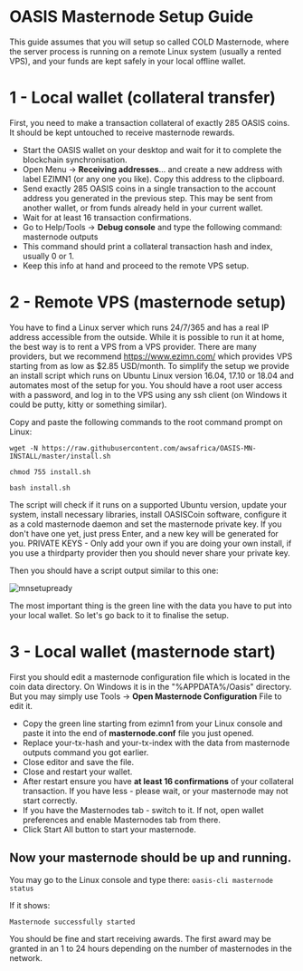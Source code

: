 # OASIS Masternode Setup Guide

This guide assumes that you will setup so called COLD Masternode, where the server process is running on a remote Linux system (usually a rented VPS), and your funds are kept safely in your local offline wallet.

# 1 - Local wallet (collateral transfer)
First, you need to make a transaction collateral of exactly 285 OASIS coins. It should be kept untouched to receive masternode rewards.

* Start the OASIS wallet on your desktop and wait for it to complete the blockchain synchronisation.
* Open Menu → **Receiving addresses**... and create a new address with label EZIMN1 (or any one you like). Copy this address to the clipboard.
* Send exactly 285 OASIS coins in a single transaction to the account address you generated in the previous step. This may be sent from another wallet, or from funds already held in your current wallet.
* Wait for at least 16 transaction confirmations.
* Go to Help/Tools → **Debug console** and type the following command: masternode outputs
* This command should print a collateral transaction hash and index, usually 0 or 1.
* Keep this info at hand and proceed to the remote VPS setup.

# 2 - Remote VPS (masternode setup)
You have to find a Linux server which runs 24/7/365 and has a real IP address accessible from the outside. While it is possible to run it at home, the best way is to rent a VPS from a VPS provider. There are many providers, but we recommend https://www.ezimn.com/ which provides VPS starting from as low as $2.85 USD/month. To simplify the setup we provide an install script which runs on Ubuntu Linux version 16.04, 17.10 or 18.04 and automates most of the setup for you. You should have a root user access with a password, and log in to the VPS using any ssh client (on Windows it could be putty, kitty or something similar).

Copy and paste the following commands to the root command prompt on Linux:

`wget -N https://raw.githubusercontent.com/awsafrica/OASIS-MN-INSTALL/master/install.sh`

`chmod 755 install.sh`

`bash install.sh`

The script will check if it runs on a supported Ubuntu version, update your system, install necessary libraries, install OASISCoin software, configure it as a cold masternode daemon and set the masternode private key. If you don't have one yet, just press Enter, and a new key will be generated for you.
PRIVATE KEYS - Only add your own if you are doing your own install, if you use a thirdparty provider then you should never share your private key.

Then you should have a script output similar to this one:

![mnsetupready](https://raw.githubusercontent.com/awsafrica/brixcoin6.0/master/contrib/masternode/brixmnsetupready.jpg)

The most important thing is the green line with the data you have to put into your local wallet. So let's go back to it to finalise the setup.

# 3 - Local wallet (masternode start)

First you should edit a masternode configuration file which is located in the coin data directory. On Windows it is in the "%APPDATA%/Oasis" directory. But you may simply use Tools → **Open Masternode Configuration** File to edit it.

* Copy the green line starting from ezimn1 from your Linux console and paste it into the end of **masternode.conf** file you just opened.
* Replace your-tx-hash and your-tx-index with the data from masternode outputs command you got earlier.
* Close editor and save the file.
* Close and restart your wallet.
* After restart ensure you have **at least 16 confirmations** of your collateral transaction. If you have less - please wait, or your masternode may not start correctly.
* If you have the Masternodes tab - switch to it. If not, open wallet preferences and enable Masternodes tab from there.
* Click Start All button to start your masternode.

## Now your masternode should be up and running.

You may go to the Linux console and type there:
``oasis-cli masternode status``

If it shows:

``Masternode successfully started``

You should be fine and start receiving awards. The first award may be granted in an 1 to 24 hours depending on the number of masternodes in the network.
